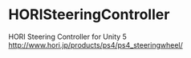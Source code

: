 # HORISteeringController
HORI Steering Controller for Unity 5
<http://www.hori.jp/products/ps4/ps4_steeringwheel/>